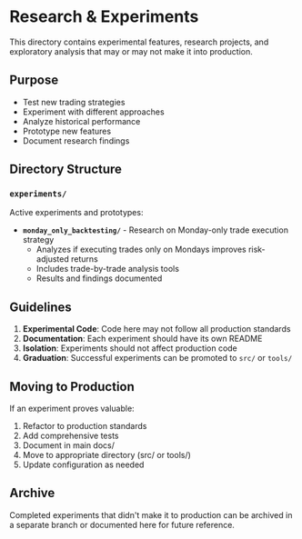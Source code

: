 # Research & Experiments

This directory contains experimental features, research projects, and exploratory analysis that may or may not make it into production.

## Purpose

- Test new trading strategies
- Experiment with different approaches
- Analyze historical performance
- Prototype new features
- Document research findings

## Directory Structure

### `experiments/`
Active experiments and prototypes:

- **`monday_only_backtesting/`** - Research on Monday-only trade execution strategy
  - Analyzes if executing trades only on Mondays improves risk-adjusted returns
  - Includes trade-by-trade analysis tools
  - Results and findings documented

## Guidelines

1. **Experimental Code**: Code here may not follow all production standards
2. **Documentation**: Each experiment should have its own README
3. **Isolation**: Experiments should not affect production code
4. **Graduation**: Successful experiments can be promoted to `src/` or `tools/`

## Moving to Production

If an experiment proves valuable:
1. Refactor to production standards
2. Add comprehensive tests
3. Document in main docs/
4. Move to appropriate directory (src/ or tools/)
5. Update configuration as needed

## Archive

Completed experiments that didn't make it to production can be archived in a separate branch or documented here for future reference.
